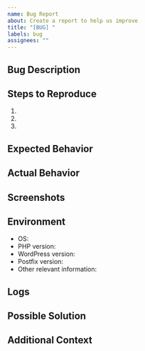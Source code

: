 ```yaml
---
name: Bug Report
about: Create a report to help us improve
title: "[BUG] "
labels: bug
assignees: ""
---
```


## Bug Description

<!-- A clear and concise description of the bug. -->

## Steps to Reproduce

<!-- Steps to reproduce the behavior: -->

1.
2.
3.

## Expected Behavior

<!-- A clear and concise description of what you expected to happen. -->

## Actual Behavior

<!-- A clear and concise description of what actually happened. -->

## Screenshots

<!-- If applicable, add screenshots to help explain your problem. -->

## Environment

<!-- Please provide information about your environment. -->

- OS:
- PHP version:
- WordPress version:
- Postfix version:
- Other relevant information:

## Logs

<!-- Please include any relevant log output. -->

## Possible Solution

<!-- If you have suggestions on how to fix the bug, please describe them here. -->

## Additional Context

<!-- Add any other context about the problem here. -->
